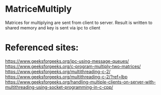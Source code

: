# MatriceMultiply
Matrices for multiplying are sent from client to server. Result is written to shared memory and key is sent via ipc to client


# Referenced sites: <br>
https://www.geeksforgeeks.org/ipc-using-message-queues/ <br>
https://www.geeksforgeeks.org/c-program-multiply-two-matrices/ <br>
https://www.geeksforgeeks.org/multithreading-c-2/ <br>
https://www.geeksforgeeks.org/multithreading-c-2/?ref=lbp <br>
https://www.geeksforgeeks.org/handling-multiple-clients-on-server-with-multithreading-using-socket-programming-in-c-cpp/ <br>
